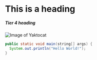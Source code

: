 # This is a heading

##### Tier 4 heading

![Image of Yaktocat](https://octodex.github.com/images/yaktocat.png)

``` java
public static void main(string[] args) {
  System.out.println("Hello World!");
}
```

